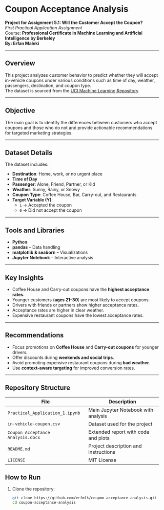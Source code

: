 # Coupon Acceptance Analysis  
**Project for Assignment 5.1: Will the Customer Accept the Coupon?**  
_First Practical Application Assignment_  
Course: **Professional Certificate in Machine Learning and Artificial Intelligence by Berkeley**  
**By: Erfan Maleki**

---

##  Overview
This project analyzes customer behavior to predict whether they will accept in-vehicle coupons under various conditions such as time of day, weather, passengers, destination, and coupon type.  
The dataset is sourced from the [UCI Machine Learning Repository](https://archive.ics.uci.edu/ml/datasets/in-vehicle+coupon+recommendation).

---

##  Objective
The main goal is to identify the differences between customers who accept coupons and those who do not and provide actionable recommendations for targeted marketing strategies.

---

##  Dataset Details
The dataset includes:
- **Destination**: Home, work, or no urgent place
- **Time of Day**
- **Passenger**: Alone, Friend, Partner, or Kid
- **Weather**: Sunny, Rainy, or Snowy
- **Coupon Type**: Coffee House, Bar, Carry-out, and Restaurants
- **Target Variable (Y)**:  
  - `1` → Accepted the coupon  
  - `0` → Did not accept the coupon  

---

##  Tools and Libraries
- **Python**
- **pandas** – Data handling
- **matplotlib & seaborn** – Visualizations
- **Jupyter Notebook** – Interactive analysis

---

##  Key Insights
- Coffee House and Carry-out coupons have the **highest acceptance rates**.
- Younger customers (**ages 21–30**) are most likely to accept coupons.
- Drivers with friends or partners show higher acceptance rates.
- Acceptance rates are higher in clear weather.
- Expensive restaurant coupons have the lowest acceptance rates.

---

##  Recommendations
- Focus promotions on **Coffee House** and **Carry-out coupons** for younger drivers.
- Offer discounts during **weekends and social trips**.
- Avoid promoting expensive restaurant coupons during **bad weather**.
- Use **context-aware targeting** for improved conversion rates.

---

##  Repository Structure


| File                                | Description                                  |
|-------------------------------------|----------------------------------------------|
| `Practical_Application_1.ipynb`     | Main Jupyter Notebook with analysis          |
| `in-vehicle-coupon.csv`             | Dataset used for the project                 |
| `Coupon Acceptance Analysis.docx`   | Extended report with code and plots          |
| `README.md`                         | Project description and instructions         |
| `LICENSE`                           | MIT License                                  |




## How to Run
1. Clone the repository:
   ```bash
   git clone https://github.com/erfmlk/coupon-acceptance-analysis.git
   cd coupon-acceptance-analysis




